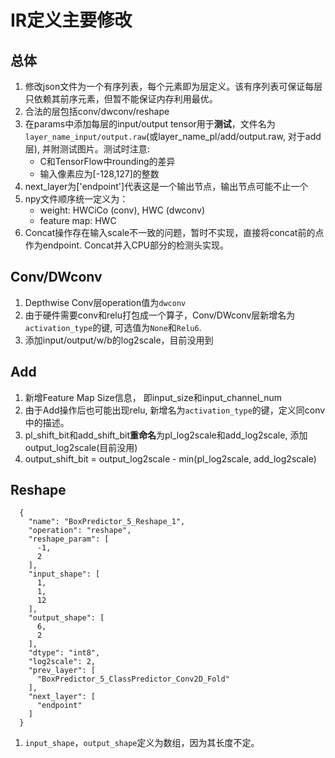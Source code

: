 # IR定义主要修改
## 总体
1. 修改json文件为一个有序列表，每个元素即为层定义。该有序列表可保证每层只依赖其前序元素，但暂不能保证内存利用最优。
2. 合法的层包括conv/dwconv/reshape
3. 在params中添加每层的input/output tensor用于**测试**，文件名为`layer_name_input/output.raw`(或layer_name_pl/add/output.raw, 对于add层), 并附测试图片。测试时注意:
    - C和TensorFlow中rounding的差异
    - 输入像素应为[-128,127]的整数
4. next_layer为['endpoint']代表这是一个输出节点，输出节点可能不止一个
5. npy文件顺序统一定义为：
    - weight: HWCiCo (conv), HWC (dwconv)
    - feature map: HWC
6. Concat操作存在输入scale不一致的问题，暂时不实现，直接将concat前的点作为endpoint. Concat并入CPU部分的检测头实现。

## Conv/DWconv
1. Depthwise Conv层operation值为`dwconv`
2. 由于硬件需要conv和relu打包成一个算子，Conv/DWconv层新增名为`activation_type`的键, 可选值为`None`和`Relu6`.
3. 添加input/output/w/b的log2scale，目前没用到

## Add
1. 新增Feature Map Size信息， 即input_size和input_channel_num
2. 由于Add操作后也可能出现relu, 新增名为`activation_type`的键，定义同conv中的描述。
4. pl_shift_bit和add_shift_bit**重命名**为pl_log2scale和add_log2scale, 添加output_log2scale(目前没用)
5. output_shift_bit = output_log2scale - min(pl_log2scale, add_log2scale)

## Reshape
``` 
  {
    "name": "BoxPredictor_5_Reshape_1",
    "operation": "reshape",
    "reshape_param": [
      -1,
      2
    ],
    "input_shape": [
      1,
      1,
      12
    ],
    "output_shape": [
      6,
      2
    ],
    "dtype": "int8",
    "log2scale": 2,
    "prev_layer": [
      "BoxPredictor_5_ClassPredictor_Conv2D_Fold"
    ],
    "next_layer": [
      "endpoint"
    ]
  }
```
1. `input_shape`，`output_shape`定义为数组，因为其长度不定。